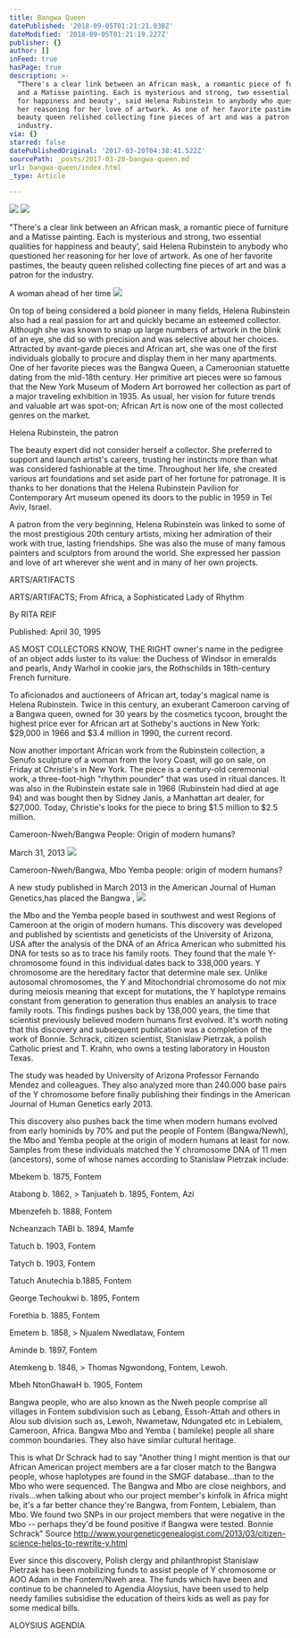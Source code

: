 ```yaml
---
title: Bangwa Queen
datePublished: '2018-09-05T01:21:21.038Z'
dateModified: '2018-09-05T01:21:19.227Z'
publisher: {}
author: []
inFeed: true
hasPage: true
description: >-
  “There's a clear link between an African mask, a romantic piece of furniture
  and a Matisse painting. Each is mysterious and strong, two essential qualities
  for happiness and beauty', said Helena Rubinstein to anybody who questioned
  her reasoning for her love of artwork. As one of her favorite pastimes, the
  beauty queen relished collecting fine pieces of art and was a patron for the
  industry.
via: {}
starred: false
datePublishedOriginal: '2017-03-20T04:38:41.522Z'
sourcePath: _posts/2017-03-20-bangwa-queen.md
url: bangwa-queen/index.html
_type: Article

---
```

![](https://the-grid-user-content.s3-us-west-2.amazonaws.com/ea8061c7-61e0-42f2-ba41-1bd2ca1aeaf5.jpg)
![](https://the-grid-user-content.s3-us-west-2.amazonaws.com/7b0350f5-cd0c-48e5-bb89-fbc6a6c4c37d.jpg)

"There's a clear link between an African mask, a romantic piece of furniture and a Matisse painting. Each is mysterious and strong, two essential qualities for happiness and beauty', said Helena Rubinstein to anybody who questioned her reasoning for her love of artwork. As one of her favorite pastimes, the beauty queen relished collecting fine pieces of art and was a patron for the industry.

A woman ahead of her time
![](https://the-grid-user-content.s3-us-west-2.amazonaws.com/0d10b1c9-d1bc-44e6-8b12-04b3623ccdc0.jpg)

On top of being considered a bold pioneer in many fields, Helena Rubinstein also had a real passion for art and quickly became an esteemed collector. Although she was known to snap up large numbers of artwork in the blink of an eye, she did so with precision and was selective about her choices. Attracted by avant-garde pieces and African art, she was one of the first individuals globally to procure and display them in her many apartments. One of her favorite pieces was the Bangwa Queen, a Cameroonian statuette dating from the mid-18th century. Her primitive art pieces were so famous that the New York Museum of Modern Art borrowed her collection as part of a major traveling exhibition in 1935\. As usual, her vision for future trends and valuable art was spot-on; African Art is now one of the most collected genres on the market.

Helena Rubinstein, the patron

The beauty expert did not consider herself a collector. She preferred to support and launch artist's careers, trusting her instincts more than what was considered fashionable at the time. Throughout her life, she created various art foundations and set aside part of her fortune for patronage. It is thanks to her donations that the Helena Rubinstein Pavilion for Contemporary Art museum opened its doors to the public in 1959 in Tel Aviv, Israel.

A patron from the very beginning, Helena Rubinstein was linked to some of the most prestigious 20th century artists, mixing her admiration of their work with true, lasting friendships. She was also the muse of many famous painters and sculptors from around the world. She expressed her passion and love of art wherever she went and in many of her own projects.

ARTS/ARTIFACTS

ARTS/ARTIFACTS; From Africa, a Sophisticated Lady of Rhythm

By RITA REIF 

Published: April 30, 1995

AS MOST COLLECTORS KNOW, THE RIGHT owner's name in the pedigree of an object adds luster to its value: the Duchess of Windsor in emeralds and pearls, Andy Warhol in cookie jars, the Rothschilds in 18th-century French furniture. 

To aficionados and auctioneers of African art, today's magical name is Helena Rubinstein. Twice in this century, an exuberant Cameroon carving of a Bangwa queen, owned for 30 years by the cosmetics tycoon, brought the highest price ever for African art at Sotheby's auctions in New York: $29,000 in 1966 and $3.4 million in 1990, the current record. 

Now another important African work from the Rubinstein collection, a Senufo sculpture of a woman from the Ivory Coast, will go on sale, on Friday at Christie's in New York. The piece is a century-old ceremonial work, a three-foot-high "rhythm pounder" that was used in ritual dances. It was also in the Rubinstein estate sale in 1966 (Rubinstein had died at age 94) and was bought then by Sidney Janis, a Manhattan art dealer, for $27,000\. Today, Christie's looks for the piece to bring $1.5 million to $2.5 million. 

Cameroon-Nweh/Bangwa People: Origin of modern humans? 

March 31, 2013 ![](https://the-grid-user-content.s3-us-west-2.amazonaws.com/9f311e5c-b47a-45ad-a2cb-d9af166e50c0.jpg)

Cameroon-Nweh/Bangwa, Mbo Yemba people: origin of modern humans?

A new study published in March 2013 in the American Journal of Human Genetics,has placed the  Bangwa ,
![](https://the-grid-user-content.s3-us-west-2.amazonaws.com/08e6b678-3b3e-4773-95f6-df97059427e5.jpg)

the Mbo and  the Yemba people based  in southwest and west Regions of Cameroon  at the origin of modern humans. This discovery was developed and published by scientists and geneticists of the University of Arizona, USA after the analysis of the DNA of an Africa American who submitted his DNA for tests so as to trace his family roots. They found that the male Y-chromosome found in this individual dates back to 338,000 years. Y chromosome are the hereditary factor that determine male sex. Unlike autosomal chromosomes, the Y and Mitochondrial chromosome do not mix during meiosis meaning that except for mutations, the Y haplotype remains constant from generation to generation thus enables an analysis to trace family roots. This findings pushes back by 138,000 years, the time that scientist previously believed modern humans first evolved. It's worth noting that this discovery and subsequent publication was a completion of the work of Bonnie. Schrack, citizen scientist, Stanislaw  Pietrzak, a polish Catholic priest and T. Krahn,  who owns a testing laboratory in Houston Texas.

The study was headed by University of Arizona Professor Fernando Mendez and colleagues. They also analyzed more than 240.000 base pairs of the Y chromosome before finally publishing their findings in the American Journal of Human Genetics early 2013\.

This discovery also pushes back the time when modern humans evolved from early hominids by 70% and put the people of Fontem (Bangwa/Newh), the Mbo and Yemba people at the origin of modern humans at least for now. Samples from these individuals matched the Y chromosome DNA of 11 men (ancestors), some of whose names according to Stanislaw Pietrzak include: 

Mbekem b. 1875, Fontem

Atabong b. 1862, \> Tanjuateh b. 1895, Fontem, Azi

Mbenzefeh b. 1888, Fontem

Ncheanzach TABI b. 1894, Mamfe

Tatuch b. 1903, Fontem

Tatych b. 1903, Fontem

Tatuch Anutechia b.1885, Fontem

George Techoukwi b. 1895, Fontem

Forethia b. 1885, Fontem

Emetem b. 1858, \> Njualem Nwedlataw, Fontem

Aminde b. 1897, Fontem

Atemkeng b. 1846, \> Thomas Ngwondong, Fontem, Lewoh.

Mbeh NtonGhawaH b. 1905, Fontem

Bangwa people, who  are also known as the Nweh people comprise all villages in Fontem subdivision such as Lebang, Essoh-Attah and others in Alou sub division such as, Lewoh,  Nwametaw, Ndungated etc in  Lebialem, Cameroon, Africa.  Bangwa  Mbo and Yemba ( bamileke)  people all share common boundaries. They also have  similar cultural heritage.

This is what Dr Schrack had to say "Another thing I might mention is that our African American project members are a far closer match to the Bangwa people, whose haplotypes are found in the SMGF database...than to the Mbo who were sequenced. The Bangwa and Mbo are close neighbors, and rivals...when talking about who our project member's kinfolk in Africa might be, it's a far better chance they're Bangwa, from Fontem, Lebialem, than Mbo. We found two SNPs in our project members that were negative in the Mbo -- perhaps they'd be found positive if Bangwa were tested.  Bonnie Schrack" Source http://www.yourgeneticgenealogist.com/2013/03/citizen-science-helps-to-rewrite-y.html

Ever since this discovery, Polish clergy and philanthropist Stanislaw Pietrzak has been mobilizing funds to assist people of Y chromosome or AOO Adam in the Fontem/Nweh area. The funds which have been and continue to be channeled to Agendia  Aloysius, have been used to help needy families subsidise the education of theirs kids as well as pay for some medical bills.

ALOYSIUS AGENDIA